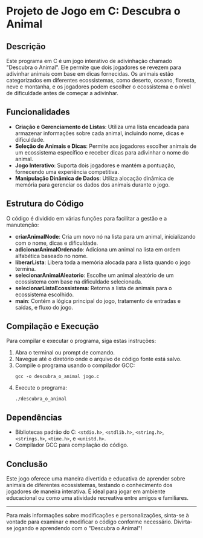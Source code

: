 # Projeto de Jogo em C: Descubra o Animal

## Descrição
Este programa em C é um jogo interativo de adivinhação chamado "Descubra o Animal". Ele permite que dois jogadores se revezem para adivinhar animais com base em dicas fornecidas. Os animais estão categorizados em diferentes ecossistemas, como deserto, oceano, floresta, neve e montanha, e os jogadores podem escolher o ecossistema e o nível de dificuldade antes de começar a adivinhar.

## Funcionalidades

- **Criação e Gerenciamento de Listas**: Utiliza uma lista encadeada para armazenar informações sobre cada animal, incluindo nome, dicas e dificuldade.
- **Seleção de Animais e Dicas**: Permite aos jogadores escolher animais de um ecossistema específico e receber dicas para adivinhar o nome do animal.
- **Jogo Interativo**: Suporta dois jogadores e mantém a pontuação, fornecendo uma experiência competitiva.
- **Manipulação Dinâmica de Dados**: Utiliza alocação dinâmica de memória para gerenciar os dados dos animais durante o jogo.

## Estrutura do Código

O código é dividido em várias funções para facilitar a gestão e a manutenção:

- **criarAnimalNode**: Cria um novo nó na lista para um animal, inicializando com o nome, dicas e dificuldade.
- **adicionarAnimalOrdenado**: Adiciona um animal na lista em ordem alfabética baseado no nome.
- **liberarLista**: Libera toda a memória alocada para a lista quando o jogo termina.
- **selecionarAnimalAleatorio**: Escolhe um animal aleatório de um ecossistema com base na dificuldade selecionada.
- **selecionarListaEcossistema**: Retorna a lista de animais para o ecossistema escolhido.
- **main**: Contém a lógica principal do jogo, tratamento de entradas e saídas, e fluxo do jogo.

## Compilação e Execução

Para compilar e executar o programa, siga estas instruções:
1. Abra o terminal ou prompt de comando.
2. Navegue até o diretório onde o arquivo de código fonte está salvo.
3. Compile o programa usando o compilador GCC:
   ```
   gcc -o descubra_o_animal jogo.c
   ```
4. Execute o programa:
   ```
   ./descubra_o_animal
   ```

## Dependências

- Bibliotecas padrão do C: `<stdio.h>`, `<stdlib.h>`, `<string.h>`, `<strings.h>`, `<time.h>`, e `<unistd.h>`.
- Compilador GCC para compilação do código.

## Conclusão

Este jogo oferece uma maneira divertida e educativa de aprender sobre animais de diferentes ecossistemas, testando o conhecimento dos jogadores de maneira interativa. É ideal para jogar em ambiente educacional ou como uma atividade recreativa entre amigos e familiares.

---

Para mais informações sobre modificações e personalizações, sinta-se à vontade para examinar e modificar o código conforme necessário. Divirta-se jogando e aprendendo com o "Descubra o Animal"!
